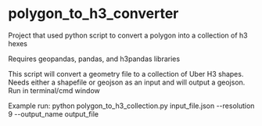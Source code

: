# polygon_to_h3_converter
Project that used python script to convert a polygon into a collection of h3 hexes

Requires geopandas, pandas, and h3pandas libraries

This script will convert a geometry file to a collection of Uber H3 shapes. Needs either a shapefile
or geojson as an input and will output a geojson. Run in terminal/cmd window

Example run: python polygon_to_h3_collection.py input_file.json --resolution 9 --output_name output_file
